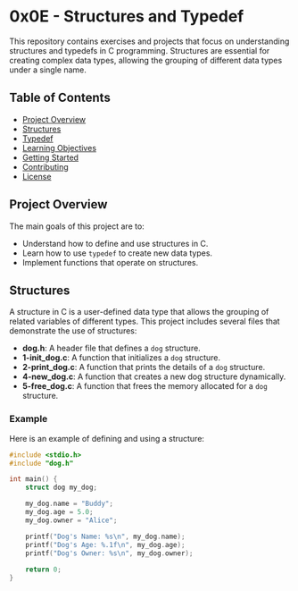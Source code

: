 # 0x0E - Structures and Typedef

This repository contains exercises and projects that focus on understanding structures and typedefs in C programming. Structures are essential for creating complex data types, allowing the grouping of different data types under a single name.

## Table of Contents

- [Project Overview](#project-overview)
- [Structures](#structures)
- [Typedef](#typedef)
- [Learning Objectives](#learning-objectives)
- [Getting Started](#getting-started)
- [Contributing](#contributing)
- [License](#license)

## Project Overview

The main goals of this project are to:

- Understand how to define and use structures in C.
- Learn how to use `typedef` to create new data types.
- Implement functions that operate on structures.

## Structures

A structure in C is a user-defined data type that allows the grouping of related variables of different types. This project includes several files that demonstrate the use of structures:

- **dog.h**: A header file that defines a `dog` structure.
- **1-init_dog.c**: A function that initializes a `dog` structure.
- **2-print_dog.c**: A function that prints the details of a `dog` structure.
- **4-new_dog.c**: A function that creates a new dog structure dynamically.
- **5-free_dog.c**: A function that frees the memory allocated for a `dog` structure.

### Example

Here is an example of defining and using a structure:

```c
#include <stdio.h>
#include "dog.h"

int main() {
    struct dog my_dog;

    my_dog.name = "Buddy";
    my_dog.age = 5.0;
    my_dog.owner = "Alice";

    printf("Dog's Name: %s\n", my_dog.name);
    printf("Dog's Age: %.1f\n", my_dog.age);
    printf("Dog's Owner: %s\n", my_dog.owner);
    
    return 0;
}

